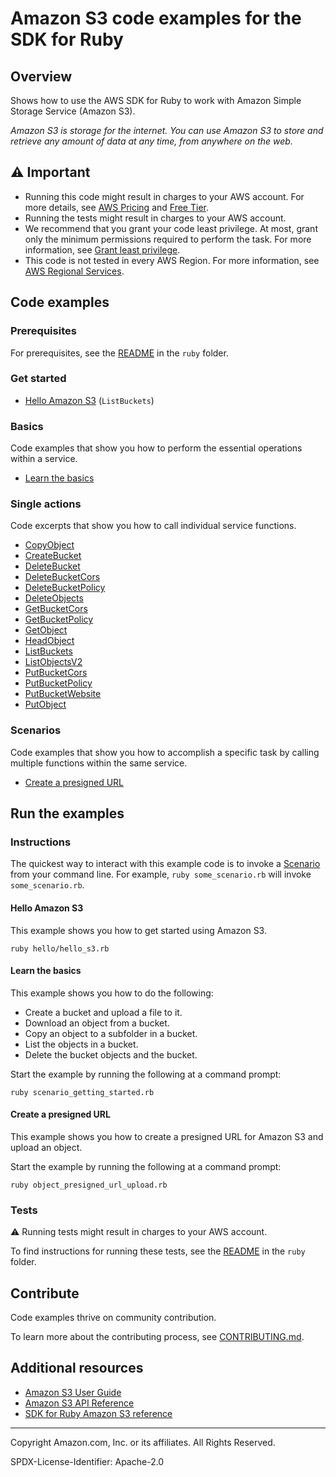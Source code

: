 # Amazon S3 code examples for the SDK for Ruby

## Overview

Shows how to use the AWS SDK for Ruby to work with Amazon Simple Storage Service (Amazon S3).

<!--custom.overview.start-->
<!--custom.overview.end-->

_Amazon S3 is storage for the internet. You can use Amazon S3 to store and retrieve any amount of data at any time, from anywhere on the web._

## ⚠ Important

* Running this code might result in charges to your AWS account. For more details, see [AWS Pricing](https://aws.amazon.com/pricing/) and [Free Tier](https://aws.amazon.com/free/).
* Running the tests might result in charges to your AWS account.
* We recommend that you grant your code least privilege. At most, grant only the minimum permissions required to perform the task. For more information, see [Grant least privilege](https://docs.aws.amazon.com/IAM/latest/UserGuide/best-practices.html#grant-least-privilege).
* This code is not tested in every AWS Region. For more information, see [AWS Regional Services](https://aws.amazon.com/about-aws/global-infrastructure/regional-product-services).

<!--custom.important.start-->
<!--custom.important.end-->

## Code examples

### Prerequisites

For prerequisites, see the [README](../../README.md#Prerequisites) in the `ruby` folder.


<!--custom.prerequisites.start-->
<!--custom.prerequisites.end-->

### Get started

- [Hello Amazon S3](hello/hello_s3.rb#L4) (`ListBuckets`)


### Basics

Code examples that show you how to perform the essential operations within a service.

- [Learn the basics](scenario_getting_started.rb)


### Single actions

Code excerpts that show you how to call individual service functions.

- [CopyObject](object_copy.rb#L8)
- [CreateBucket](bucket_create.rb#L8)
- [DeleteBucket](scenario_getting_started.rb#L125)
- [DeleteBucketCors](bucket_cors.rb#L60)
- [DeleteBucketPolicy](bucket_policy.rb#L48)
- [DeleteObjects](scenario_getting_started.rb#L124)
- [GetBucketCors](bucket_cors.rb#L22)
- [GetBucketPolicy](bucket_policy.rb#L23)
- [GetObject](object_get.rb#L8)
- [HeadObject](object_exists.rb#L8)
- [ListBuckets](bucket_list.rb#L8)
- [ListObjectsV2](bucket_list_objects.rb#L8)
- [PutBucketCors](bucket_cors.rb#L34)
- [PutBucketPolicy](bucket_policy.rb#L36)
- [PutBucketWebsite](bucket_put_website.rb#L8)
- [PutObject](object_upload_file.rb#L8)

### Scenarios

Code examples that show you how to accomplish a specific task by calling multiple
functions within the same service.

- [Create a presigned URL](object_presigned_url_upload.rb)


<!--custom.examples.start-->
<!--custom.examples.end-->

## Run the examples

### Instructions


<!--custom.instructions.start-->
The quickest way to interact with this example code is to invoke a [Scenario](#Scenarios) from your command line. For example, `ruby some_scenario.rb` will invoke `some_scenario.rb`.
<!--custom.instructions.end-->

#### Hello Amazon S3

This example shows you how to get started using Amazon S3.

```
ruby hello/hello_s3.rb
```

#### Learn the basics

This example shows you how to do the following:

- Create a bucket and upload a file to it.
- Download an object from a bucket.
- Copy an object to a subfolder in a bucket.
- List the objects in a bucket.
- Delete the bucket objects and the bucket.

<!--custom.basic_prereqs.s3_Scenario_GettingStarted.start-->
<!--custom.basic_prereqs.s3_Scenario_GettingStarted.end-->

Start the example by running the following at a command prompt:

```
ruby scenario_getting_started.rb
```

<!--custom.basics.s3_Scenario_GettingStarted.start-->
<!--custom.basics.s3_Scenario_GettingStarted.end-->


#### Create a presigned URL

This example shows you how to create a presigned URL for Amazon S3 and upload an object.


<!--custom.scenario_prereqs.s3_Scenario_PresignedUrl.start-->
<!--custom.scenario_prereqs.s3_Scenario_PresignedUrl.end-->

Start the example by running the following at a command prompt:

```
ruby object_presigned_url_upload.rb
```

<!--custom.scenarios.s3_Scenario_PresignedUrl.start-->
<!--custom.scenarios.s3_Scenario_PresignedUrl.end-->

### Tests

⚠ Running tests might result in charges to your AWS account.


To find instructions for running these tests, see the [README](../../README.md#Tests)
in the `ruby` folder.



<!--custom.tests.start-->

## Contribute
Code examples thrive on community contribution.

To learn more about the contributing process, see [CONTRIBUTING.md](../../../CONTRIBUTING.md).
<!--custom.tests.end-->

## Additional resources

- [Amazon S3 User Guide](https://docs.aws.amazon.com/AmazonS3/latest/userguide/Welcome.html)
- [Amazon S3 API Reference](https://docs.aws.amazon.com/AmazonS3/latest/API/Welcome.html)
- [SDK for Ruby Amazon S3 reference](https://docs.aws.amazon.com/sdk-for-ruby/v3/api/Aws/S3.html)

<!--custom.resources.start-->
<!--custom.resources.end-->

---

Copyright Amazon.com, Inc. or its affiliates. All Rights Reserved.

SPDX-License-Identifier: Apache-2.0